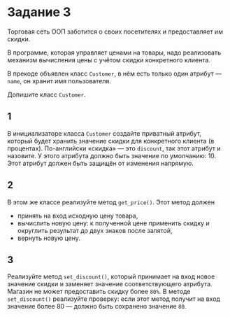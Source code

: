 # Задание 3

Торговая сеть ООП заботится о своих посетителях и предоставляет им скидки.

В программе, которая управляет ценами на товары, надо реализовать механизм вычисления цены с учётом скидки конкретного клиента.

В прекоде объявлен класс `Customer`, в нём есть только один атрибут — `name`, он хранит имя пользователя.

Допишите класс `Customer`.

## 1

В инициализаторе класса `Customer` создайте приватный атрибут, который будет хранить значение скидки для конкретного клиента (в процентах). По-английски «скидка» — это `discount`, так этот атрибут и назовите. У этого атрибута должно быть значение по умолчанию: 10.  
Этот атрибут должен быть защищён от изменения напрямую.

## 2

В этом же классе реализуйте метод `get_price()`. Этот метод должен

* принять на вход исходную цену товара,
* вычислить новую цену: к полученной цене применить скидку и округлить результат до двух знаков после запятой,
* вернуть новую цену.

## 3

Реализуйте метод `set_discount()`, который принимает на вход новое значение скидки и заменяет значение соответствующего атрибута.  
Магазин не может предоставить скидку более `80%`. В методе `set_discount()` реализуйте проверку: если этот метод получит на вход значение более 80 — должно быть сохранено значение `80`.
